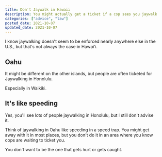 ```yaml
---
title: Don't Jaywalk in Hawaii
description: You might actually get a ticket if a cop sees you jaywalk. Especially in Waikiki.
categories: ["advice", "law"]
posted_date: 2021-10-07
updated_date: 2021-10-07
---
```


I know jaywalking doesn't seem to be enforced nearly anywhere else in the U.S., but that's not always the case in Hawai'i.

## Oahu

It might be different on the other islands, but people are often ticketed for Jaywalking in Honolulu.

Especially in Waikiki.

## It's like speeding

Yes, you'll see lots of people jaywalking in Honolulu, but I still don't advise it.

Think of jaywalking in Oahu like speeding in a speed trap. You might get away with it in most places, but you don't do it in an area where you know cops are waiting to ticket you. 

You don't want to be the one that gets hurt or gets caught.